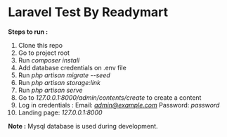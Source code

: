 # Laravel Test By Readymart

**Steps to run :**  

 1. Clone this repo
 2. Go to project root
 3. Run *composer install*
 4. Add database credentials on .env file
 5. Run *php artisan migrate --seed*
 6. Run *php artisan storage:link*
 7. Run *php artisan serve*
 8. Go to *127.0.0.1:8000/admin/contents/create* to create a content
 9. Log in credentials : Email: *admin@example.com* Password: *password*
 10. Landing page:  *127.0.0.1:8000*

**Note :** Mysql database is used during development.  

